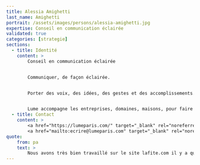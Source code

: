 ```yaml
---
title: Alessia Amighetti
last_name: Amighetti
portrait: /assets/images/persons/alessia-amighetti.jpg
expertise: Conseil en communication éclairée
validated: true
categories: [strategie]
sections:
  - title: Identité
    content: >
        Conseil en communication éclairée


        Communiquer, de façon éclairée.


        Porter des voix, des idées, des gestes et des accomplissements.


        Lume accompagne les entreprises, domaines, maisons, pour faire rayonner leur savoir-faire sur leur territoire, et au-delà.
  - title: Contact
    content: >
        <a href="https://lumeparis.com/" target="_blank" rel="noreferrer">Site</a> –
        <a href="mailto:ecrire@lumeparis.com" target="_blank" rel="noreferrer">Mail</a>
quote:
    from: pa
    text: >
        Nous avons très bien travaillé sur le site lafite.com il y a quelques années. Alessia est maintenant sur un nouveau projet tout à fait aligné avec nos propres projets.
---
```

